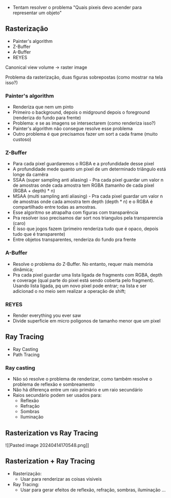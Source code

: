 - Tentam resolver o problema "Quais pixeis devo acender para representar um objeto"

## Rasterização
- Painter's algorithm
- Z-Buffer
- A-Buffer
- REYES

Canonical view volume $\rightarrow$ raster image

Problema da rasterização, duas figuras sobrepostas (como mostrar na tela isso?)

### Painter's algorithm
- Renderiza que nem um pinto
- Primeiro o background, depois o midground depois o foreground (renderiza do fundo para frente)
- Problema: e se as imagens se intersectarem (como renderiza isso?)
- Painter's algorithm não consegue resolve esse problema
- Outro problema é que precisamos fazer um sort a cada frame (muito custoso)

### Z-Buffer
- Para cada pixel guardaremos o RGBA e a profundidade desse pixel
- A profundidade mede quanto um pixel de um determinado triângulo está longe da camêra
- SSAA (super sampling anti aliasing) - Pra cada pixel guardar um valor n de amostras onde cada amostra tem RGBA (tamanho de  cada pixel (RGBA + depth) * n)
- MSAA (multi sampling anti aliasing) - Pra cada pixel guardar um valor n de amostras onde cada amostra tem depth (depth * n) e o RGBA é compartilhado entre todas as amostras.
- Esse algoritmo se atrapalha com figuras com transparência
- Pra resolver isso precisamos dar sort nos triangulos pela transparencia (caro)
- É isso que jogos fazem (primeiro renderiza tudo que é opaco, depois tudo que é transparente)
- Entre objetos transparentes, renderiza do fundo pra frente
### A-Buffer
- Resolve o problema do Z-Buffer. No entanto, requer mais memória dinâmica;
- Pra cada pixel guardar uma lista ligada de fragments com RGBA, depth e coverage (qual parte do pixel está sendo coberta pelo fragment). Usando lista ligada, pq um novo pixel pode entrar; na lista e ser adicionad o no meio sem realizar a operação de shift;

### REYES
- Render everything you ever saw
- Divide superficie em micro poligonos de tamanho menor que um pixel
## Ray Tracing
- Ray Casting
- Path Tracing

### Ray casting
- Não só resolve o problema de renderizar, como também resolve o problema de reflexão e sombreamento
- Não há diferença entre um raio primário e um raio secundário
- Raios secundário podem ser usados para:
	- Reflexão
	- Refração
	- Sombras
	- Iluminação


## Rasterization vs Ray Tracing
![[Pasted image 20240414170548.png]]

## Rasterization + Ray Tracing

- Rasterização:
	- Usar para renderizar as coisas visiveis 
- Ray Tracing:
	- Usar para gerar efeitos de reflexão, refração, sombras, iluminação ...

